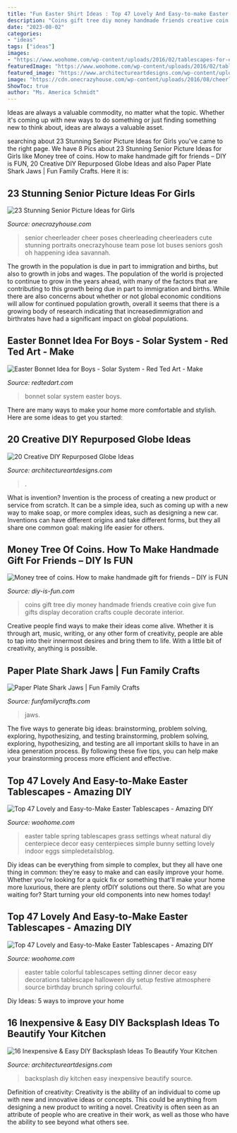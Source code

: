 ```yaml
---
title: "Fun Easter Shirt Ideas : Top 47 Lovely And Easy-to-make Easter Tablescapes"
description: "Coins gift tree diy money handmade friends creative coin give fun gifts display decoration crafts couple decorate interior"
date: "2023-08-02"
categories:
- "ideas"
tags: ["ideas"]
images:
- "https://www.woohome.com/wp-content/uploads/2016/02/tablescapes-for-easter-42.jpg"
featuredImage: "https://www.woohome.com/wp-content/uploads/2016/02/tablescapes-for-easter-42.jpg"
featured_image: "https://www.architectureartdesigns.com/wp-content/uploads/2016/04/15-25.jpg"
image: "https://cdn.onecrazyhouse.com/wp-content/uploads/2016/08/cheerleader-picture.jpg"
ShowToc: true
author: "Ms. America Schmidt"
---
```



Ideas are always a valuable commodity, no matter what the topic. Whether it's coming up with new ways to do something or just finding something new to think about, ideas are always a valuable asset.

	

		
searching about 23 Stunning Senior Picture Ideas for Girls you've came to the right page. We have 8 Pics about 23 Stunning Senior Picture Ideas for Girls like Money tree of coins. How to make handmade gift for friends – DIY is FUN, 20 Creative DIY Repurposed Globe Ideas and also Paper Plate Shark Jaws | Fun Family Crafts. Here it is:
		
    
## 23 Stunning Senior Picture Ideas For Girls

<img loading=lazy src="https://cdn.onecrazyhouse.com/wp-content/uploads/2016/08/cheerleader-picture.jpg" onerror="this.onerror=null;this.src='https://tse2.mm.bing.net/th?id=OIP.1z1uG-Hh370Qrnw2DCwNLAHaLH&amp;pid=15.1';" alt="23 Stunning Senior Picture Ideas for Girls">

_Source: onecrazyhouse.com_

>senior cheerleader cheer poses cheerleading cheerleaders cute stunning portraits onecrazyhouse team pose lot buses seniors gosh oh happening idea savannah. 

	

The growth in the population is due in part to immigration and births, but also to growth in jobs and wages.
The population of the world is projected to continue to grow in the years ahead, with many of the factors that are contributing to this growth being due in part to immigration and births. While there are also concerns about whether or not global economic conditions will allow for continued population growth, overall it seems that there is a growing body of research indicating that increasedimmigration and birthrates have had a significant impact on global populations.

    
## Easter Bonnet Idea For Boys - Solar System - Red Ted Art - Make

<img loading=lazy src="https://www.redtedart.com/wp-content/uploads/2019/04/Space-themed-bonnet-2-600x400.jpg" onerror="this.onerror=null;this.src='https://tse4.mm.bing.net/th?id=OIP.2NHf4aIf-D-bsMS1WNehIgHaE8&amp;pid=15.1';" alt="Easter Bonnet Idea for Boys - Solar System - Red Ted Art - Make">

_Source: redtedart.com_

>bonnet solar system easter boys. 

	

There are many ways to make your home more comfortable and stylish. Here are some ideas to get you started: 

    
## 20 Creative DIY Repurposed Globe Ideas

<img loading=lazy src="https://www.architectureartdesigns.com/wp-content/uploads/2014/02/927.jpg" onerror="this.onerror=null;this.src='https://tse4.mm.bing.net/th?id=OIP.3FJ0rt3gxoPv9-3DiS4bgAHaHa&amp;pid=15.1';" alt="20 Creative DIY Repurposed Globe Ideas">

_Source: architectureartdesigns.com_

>. 

	

What is invention?
Invention is the process of creating a new product or service from scratch. It can be a simple idea, such as coming up with a new way to make soap, or more complex ideas, such as designing a new car. Inventions can have different origins and take different forms, but they all share one common goal: making life easier for others.

    
## Money Tree Of Coins. How To Make Handmade Gift For Friends – DIY Is FUN

<img loading=lazy src="http://diy-is-fun.com/wp-content/uploads/2015/02/020115_1439_Moneytreeof10.jpg" onerror="this.onerror=null;this.src='https://tse3.mm.bing.net/th?id=OIP.Lkp3KDBXiLkivCjSrX-ssAAAAA&amp;pid=15.1';" alt="Money tree of coins. How to make handmade gift for friends – DIY is FUN">

_Source: diy-is-fun.com_

>coins gift tree diy money handmade friends creative coin give fun gifts display decoration crafts couple decorate interior. 

	

Creative people find ways to make their ideas come alive. Whether it is through art, music, writing, or any other form of creativity, people are able to tap into their innermost desires and bring them to life. With a little bit of creativity, anything is possible.

    
## Paper Plate Shark Jaws | Fun Family Crafts

<img loading=lazy src="https://funfamilycrafts.com/wp-content/uploads/2012/05/shark-jaws.jpg" onerror="this.onerror=null;this.src='https://tse2.mm.bing.net/th?id=OIP.DNvvainOZUsT0xnGULg-jAAAAA&amp;pid=15.1';" alt="Paper Plate Shark Jaws | Fun Family Crafts">

_Source: funfamilycrafts.com_

>jaws. 

	

The five ways to generate big ideas: brainstorming, problem solving, exploring, hypothesizing, and testing
brainstorming, problem solving, exploring, hypothesizing, and testing are all important skills to have in an idea generation process. By following these five tips, you can help make your brainstorming process more efficient and effective.

    
## Top 47 Lovely And Easy-to-Make Easter Tablescapes - Amazing DIY

<img loading=lazy src="http://www.woohome.com/wp-content/uploads/2016/02/tablescapes-for-easter-23.jpg" onerror="this.onerror=null;this.src='https://tse2.mm.bing.net/th?id=OIP.baAO8JLaKoeuNoBXbo3dtgHaJ4&amp;pid=15.1';" alt="Top 47 Lovely and Easy-to-Make Easter Tablescapes - Amazing DIY">

_Source: woohome.com_

>easter table spring tablescapes grass settings wheat natural diy centerpiece decor easy centerpieces simple bunny setting lovely indoor eggs simpledetailsblog. 

	

Diy ideas can be everything from simple to complex, but they all have one thing in common: they're easy to make and can easily improve your home. Whether you're looking for a quick fix or something that'll make your home more luxurious, there are plenty ofDIY solutions out there. So what are you waiting for? Start turning your old components into new homes today!

    
## Top 47 Lovely And Easy-to-Make Easter Tablescapes - Amazing DIY

<img loading=lazy src="https://www.woohome.com/wp-content/uploads/2016/02/tablescapes-for-easter-42.jpg" onerror="this.onerror=null;this.src='https://tse1.mm.bing.net/th?id=OIP.kGzITJyjwQ2k9xbQ_LqUgAHaLH&amp;pid=15.1';" alt="Top 47 Lovely and Easy-to-Make Easter Tablescapes - Amazing DIY">

_Source: woohome.com_

>easter table colorful tablescapes setting dinner decor easy decorations tablescape halloween diy setup festive atmosphere source birthday brunch spring colourful. 

	

Diy Ideas: 5 ways to improve your home

    
## 16 Inexpensive &amp; Easy DIY Backsplash Ideas To Beautify Your Kitchen

<img loading=lazy src="https://www.architectureartdesigns.com/wp-content/uploads/2016/04/15-25.jpg" onerror="this.onerror=null;this.src='https://tse3.mm.bing.net/th?id=OIP.31QHqcmIVBQ2dSTWNU8hYgHaFk&amp;pid=15.1';" alt="16 Inexpensive &amp; Easy DIY Backsplash Ideas To Beautify Your Kitchen">

_Source: architectureartdesigns.com_

>backsplash diy kitchen easy inexpensive beautify source. 

	

Definition of creativity:
Creativity is the ability of an individual to come up with new and innovative ideas or concepts. This could be anything from designing a new product to writing a novel. Creativity is often seen as an attribute of people who are creative in their work, as well as those who have the ability to see beyond what others see.

